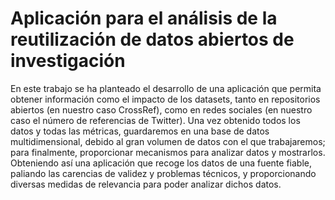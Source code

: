 # Aplicación para el análisis de la reutilización de datos abiertos de investigación

En este trabajo se ha planteado el desarrollo de una aplicación que permita obtener información como el impacto de los datasets, tanto en repositorios abiertos (en nuestro caso CrossRef), como en redes sociales (en nuestro caso el número de referencias de Twitter). Una vez obtenido todos los datos y todas las métricas, guardaremos en una base de datos multidimensional, debido al gran volumen de datos con el que trabajaremos; para finalmente, proporcionar mecanismos para analizar datos y mostrarlos. Obteniendo así una aplicación que recoge los datos de una fuente fiable, paliando las carencias de validez y problemas técnicos, y proporcionando diversas medidas de relevancia para poder analizar dichos datos.
